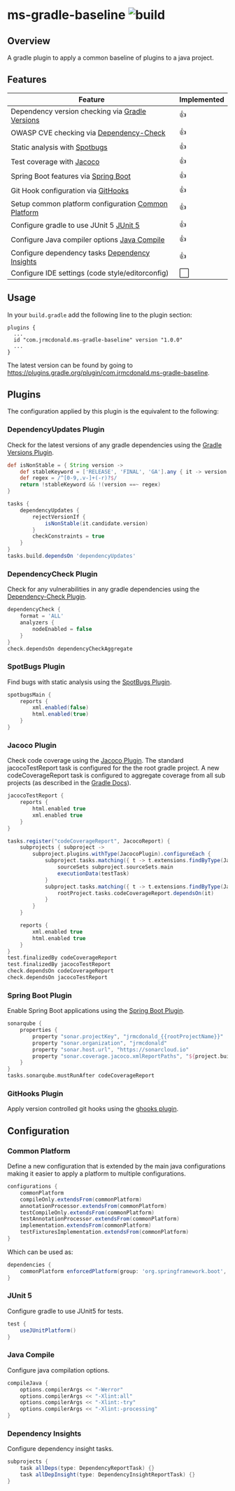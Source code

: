 # ms-gradle-baseline ![build](https://github.com/jrmcdonald/ms-gradle-baseline/workflows/build/badge.svg)

## Overview

A gradle plugin to apply a common baseline of plugins to a java project.

## Features

| Feature                                                                        | Implemented |
|--------------------------------------------------------------------------------|-------------|
| Dependency version checking via [Gradle Versions](#dependencyupdates-plugin)   | 👍          |
| OWASP CVE checking via [Dependency-Check](#dependencycheck-plugin)             | 👍          |
| Static analysis with [Spotbugs](#spotbugs-plugin)                              | 👍          |
| Test coverage with [Jacoco](#jacoco-plugin)                                    | 👍          |
| Spring Boot features via [Spring Boot](#spring-boot-plugin)                    | 👍          |
| Git Hook configuration via [GitHooks](#githooks-plugin)                        | 👍          |
| Setup common platform configuration [Common Platform](#common-platform)        | 👍          |
| Configure gradle to use JUnit 5 [JUnit 5](#junit-5)                            | 👍          |
| Configure Java compiler options [Java Compile](#java-compile)                  | 👍          |
| Configure dependency tasks [Dependency Insights](#dependency-insights)         | 👍          |
| Configure IDE settings (code style/editorconfig)                               | ⬜          |

## Usage

In your `build.gradle` add the following line to the plugin section:
```
plugins {
  ...
  id "com.jrmcdonald.ms-gradle-baseline" version "1.0.0"
  ...
}
```
The latest version can be found by going to https://plugins.gradle.org/plugin/com.jrmcdonald.ms-gradle-baseline.

## Plugins

The configuration applied by this plugin is the equivalent to the following:

### DependencyUpdates Plugin

Check for the latest versions of any gradle dependencies using the [Gradle Versions Plugin](https://github.com/ben-manes/gradle-versions-plugin).

```groovy
def isNonStable = { String version ->
    def stableKeyword = ['RELEASE', 'FINAL', 'GA'].any { it -> version.toUpperCase().contains(it) }
    def regex = /^[0-9,.v-]+(-r)?$/
    return !stableKeyword && !(version ==~ regex)
}

tasks {
    dependencyUpdates {
        rejectVersionIf {
            isNonStable(it.candidate.version)
        }
        checkConstraints = true
    }
}
tasks.build.dependsOn 'dependencyUpdates'
```

### DependencyCheck Plugin

Check for any vulnerabilities in any gradle dependencies using the [Dependency-Check Plugin](https://github.com/jeremylong/DependencyCheck).

```groovy
dependencyCheck {
    format = 'ALL'
    analyzers {
        nodeEnabled = false
    }
}
check.dependsOn dependencyCheckAggregate
```

### SpotBugs Plugin

Find bugs with static analysis using the [SpotBugs Plugin](https://github.com/spotbugs/spotbugs-gradle-plugin).

```groovy
spotbugsMain {
    reports {
        xml.enabled(false)
        html.enabled(true)
    }
}
```

### Jacoco Plugin

Check code coverage using the [Jacoco Plugin](https://www.eclemma.org/jacoco/). The standard jacocoTestReport task is configured for the the root gradle project. A new codeCoverageReport task is configured to aggregate coverage from all sub projects (as described in the [Gradle Docs](https://docs.gradle.org/6.4-rc-1/samples/sample_jvm_multi_project_with_code_coverage.html)).

```groovy
jacocoTestReport {
    reports {
        html.enabled true
        xml.enabled true
    }
}

tasks.register("codeCoverageReport", JacocoReport) {
    subprojects { subproject ->
        subproject.plugins.withType(JacocoPlugin).configureEach {
            subproject.tasks.matching({ t -> t.extensions.findByType(JacocoTaskExtension) }).configureEach { testTask ->
                sourceSets subproject.sourceSets.main
                executionData(testTask)
            }
            subproject.tasks.matching({ t -> t.extensions.findByType(JacocoTaskExtension) }).forEach {
                rootProject.tasks.codeCoverageReport.dependsOn(it)
            }
        }
    }

    reports {
        xml.enabled true
        html.enabled true
    }
}
test.finalizedBy codeCoverageReport
test.finalizedBy jacocoTestReport
check.dependsOn codeCoverageReport
check.dependsOn jacocoTestReport
```

### Spring Boot Plugin

Enable Spring Boot applications using the [Spring Boot Plugin](https://plugins.gradle.org/plugin/org.springframework.boot).

```groovy
sonarqube {
    properties {
        property "sonar.projectKey", "jrmcdonald_{{rootProjectName}}"
        property "sonar.organization", "jrmcdonald"
        property "sonar.host.url", "https://sonarcloud.io"
        property "sonar.coverage.jacoco.xmlReportPaths", "${project.buildDir}/reports/jacoco/codeCoverageReport/codeCoverageReport.xml"
    }
}
tasks.sonarqube.mustRunAfter codeCoverageReport
```

### GitHooks Plugin

Apply version controlled git hooks using the [ghooks plugin](https://github.com/gtramontina/ghooks.gradle).

## Configuration

### Common Platform

Define a new configuration that is extended by the main java configurations making it easier to apply a platform to multiple configurations.

```groovy
configurations {
    commonPlatform
    compileOnly.extendsFrom(commonPlatform)
    annotationProcessor.extendsFrom(commonPlatform)
    testCompileOnly.extendsFrom(commonPlatform)
    testAnnotationProcessor.extendsFrom(commonPlatform)
    implementation.extendsFrom(commonPlatform)
    testFixturesImplementation.extendsFrom(commonPlatform)
}
```

Which can be used as:

```groovy
dependencies {
    commonPlatform enforcedPlatform(group: 'org.springframework.boot', name: 'spring-boot-dependencies', version: '2.3.2.RELEASE')
}
```

### JUnit 5

Configure gradle to use JUnit5 for tests.

```groovy
test {
    useJUnitPlatform()
}
```

### Java Compile

Configure java compilation options.

```groovy
compileJava {
    options.compilerArgs << "-Werror"
    options.compilerArgs << "-Xlint:all"
    options.compilerArgs << "-Xlint:-try"
    options.compilerArgs << "-Xlint:-processing"
}
```

### Dependency Insights

Configure dependency insight tasks.

```groovy
subprojects {
    task allDeps(type: DependencyReportTask) {}
    task allDepInsight(type: DependencyInsightReportTask) {}
}
```